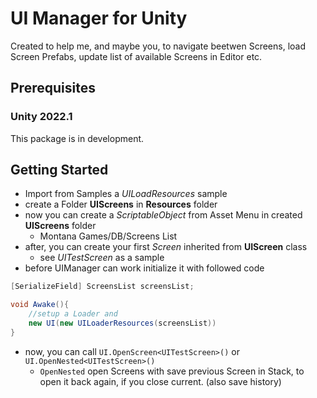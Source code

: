 # UI Manager for Unity

Created to help me, and maybe you, to navigate beetwen Screens, load Screen Prefabs, update list of available Screens in Editor etc.

## Prerequisites

### Unity 2022.1
This package is in development.

## Getting Started
- Import from Samples a *UILoadResources* sample
- create a Folder **UIScreens** in **Resources** folder
- now you can create a *ScriptableObject* from Asset Menu in created **UIScreens** folder
	- Montana Games/DB/Screens List
- after, you can create your first *Screen* inherited from **UIScreen** class
	- see *UITestScreen* as a sample
- before UIManager can work initialize it with followed code 
```csharp  //pickup a ScriptableObject of type ScreensList 
[SerializeField] ScreensList screensList;

void Awake(){
	//setup a Loader and
	new UI(new UILoaderResources(screensList))
}
```
- now, you can call `UI.OpenScreen<UITestScreen>()` or `UI.OpenNested<UITestScreen>()`
	- `OpenNested` open Screens with save previous Screen in Stack, to open it back again, if you close current. (also save history)